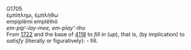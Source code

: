 <body>
  <p>G1705<br>  ἐμπίπλημι, ἐμπλήθω  <br> empiplēmi  emplēthō  <br><i>em-pip‘-lay-mee,</i> <i>em-play‘-tho </i><br>From <a href="g1722.htm">1722</a> and the base of <a href="g4118.htm">4118</a>  to <i>fill</i> <i>in</i> (<i>up</i>), that is, (by implication) to <i>satisfy</i> (literally or figuratively): - fill.<br></p>
 </body>